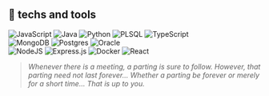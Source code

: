 ## 🎿 techs and tools
![JavaScript](https://img.shields.io/badge/Javascript-black.svg?style=flat&logo=javascript&logoColor=white) ![Java](https://img.shields.io/badge/Java-black.svg?style=flat&logo=openjdk&logoColor=white) ![Python](https://img.shields.io/badge/Python-black?style=flat&logo=python&logoColor=white) ![PLSQL](https://img.shields.io/badge/PLSQL-black?style=flat&logo=oracle&logoColor=white) ![TypeScript](https://img.shields.io/badge/Typescript-black.svg?style=flat&logo=typescript&logoColor=white)<br>
![MongoDB](https://img.shields.io/badge/MongoDB-black.svg?style=flat&logo=mongodb&logoColor=white) ![Postgres](https://img.shields.io/badge/Postgres-black.svg?style=flat&logo=postgresql&logoColor=white) ![Oracle](https://img.shields.io/badge/Oracle-black?style=flat&logo=oracle&logoColor=white)<br>
![NodeJS](https://img.shields.io/badge/Node.js-black?style=flat&logo=node.js&logoColor=white) ![Express.js](https://img.shields.io/badge/Express.js-black.svg?style=flat&logo=express&logoColor=white) ![Docker](https://img.shields.io/badge/Docker-black?style=flat&logo=docker&logoColor=white) ![React](https://img.shields.io/badge/React-black.svg?style=flat&logo=react&logoColor=white)

> *Whenever there is a meeting, a parting is sure to follow. However, that parting need not last forever... Whether a parting be forever or merely for a short time... That is up to you.*
